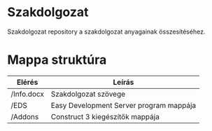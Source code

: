 # Szakdolgozat
Szakdolgozat repository a szakdolgozat anyagainak összesítéséhez.

# Mappa struktúra

| Elérés | Leírás |
| ----------- | ----------- |
| /Info.docx | Szakdolgozat szövege |
| /EDS | Easy Development Server program mappája |
| /Addons | Construct 3 kiegészítők mappája |